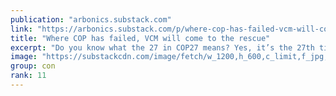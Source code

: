 ```yaml
---
publication: "arbonics.substack.com"
link: "https://arbonics.substack.com/p/where-cop-has-failed-vcm-will-come"
title: "Where COP has failed, VCM will come to the rescue"
excerpt: "Do you know what the 27 in COP27 means? Yes, it’s the 27th time."
image: "https://substackcdn.com/image/fetch/w_1200,h_600,c_limit,f_jpg,q_auto:good,fl_progressive:steep/https%3A%2F%2Fbucketeer-e05bbc84-baa3-437e-9518-adb32be77984.s3.amazonaws.com%2Fpublic%2Fimages%2F4a8d5c99-6e4a-4691-be3c-8505354228ea_1224x1034.png"
group: con
rank: 11
---
```

